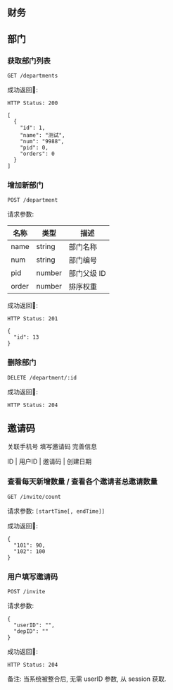 ## 财务

## 部门

### 获取部门列表

```
GET /departments
```

成功返回🌰:

```
HTTP Status: 200

[
  {
    "id": 1,
    "name": "测试",
    "num": "9988",
    "pid": 0,
    "orders": 0
  }
]
```

### 增加新部门

```
POST /department
```

请求参数:

名称 | 类型 | 描述
--- | --- | ---
name | string | 部门名称
num | string | 部门编号
pid | number | 部门父级 ID
order | number | 排序权重

成功返回🌰:

```
HTTP Status: 201

{
  "id": 13
}
```

### 删除部门

```
DELETE /department/:id
```

成功返回🌰:

```
HTTP Status: 204
```

## 邀请码

关联手机号
填写邀请码
完善信息

ID | 用户ID | 邀请码 | 创建日期

### 查看每天新增数量 / 查看各个邀请者总邀请数量

```
GET /invite/count
```

请求参数: `[startTime[, endTime]]`

成功返回🌰:

```
{
  "101": 90,
  "102": 100
}
```

### 用户填写邀请码

```
POST /invite
```

请求参数:

```
{
  "userID": "",
  "depID": ""
}
```

成功返回🌰:

```
HTTP Status: 204
```

备注: 当系统被整合后, 无需 userID 参数, 从 session 获取.
